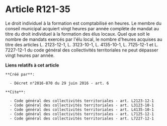 # Article R121-35

Le droit individuel à la formation est comptabilisé en heures. Le membre du conseil municipal acquiert vingt heures par année
complète de mandat au titre du droit individuel à la formation des élus locaux. Quel que soit le nombre de mandats exercés
par l'élu local, le nombre d'heures acquises au titre des articles L. 2123-12-1, L. 3123-10-1, L. 4135-10-1, L. 7125-12-1 et
L. 7227-12-1 du code général des collectivités territoriales ne peut dépasser vingt heures par année.

**Liens relatifs à cet article**

	**Créé par**:

	  - Décret n°2016-870 du 29 juin 2016 - art. 6

	**Cite**:

	  - Code général des collectivités territoriales - art. L2123-12-1
	  - Code général des collectivités territoriales - art. L3123-10-1
	  - Code général des collectivités territoriales - art. L4135-10-1
	  - Code général des collectivités territoriales - art. L7125-12-1
	  - Code général des collectivités territoriales - art. L7227-12-1
